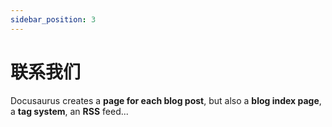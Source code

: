 ```yaml
---
sidebar_position: 3
---
```


# 联系我们

Docusaurus creates a **page for each blog post**, but also a **blog index page**, a **tag system**, an **RSS** feed...
